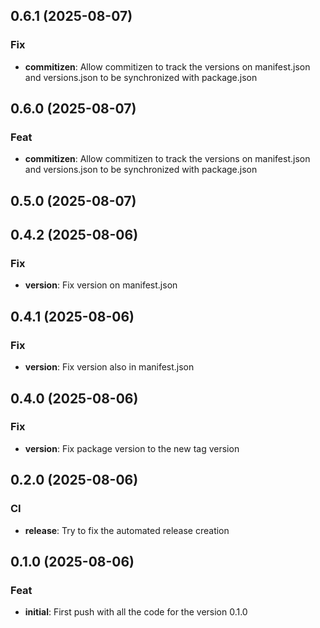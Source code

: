 ## 0.6.1 (2025-08-07)

### Fix

- **commitizen**: Allow commitizen to track the versions on manifest.json and versions.json to be synchronized with package.json

## 0.6.0 (2025-08-07)

### Feat

- **commitizen**: Allow commitizen to track the versions on manifest.json and versions.json to be synchronized with package.json

## 0.5.0 (2025-08-07)

## 0.4.2 (2025-08-06)

### Fix

- **version**: Fix version on manifest.json

## 0.4.1 (2025-08-06)

### Fix

- **version**: Fix version also in manifest.json

## 0.4.0 (2025-08-06)

### Fix

- **version**: Fix package version to the new tag version

## 0.2.0 (2025-08-06)

### CI

- **release**: Try to fix the automated release creation

## 0.1.0 (2025-08-06)

### Feat

- **initial**: First push with all the code for the version 0.1.0
